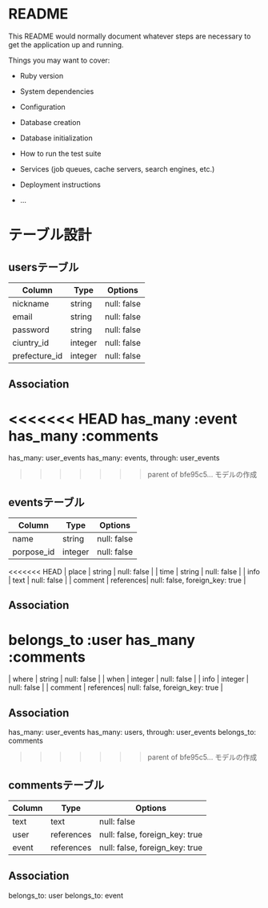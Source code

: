 # README

This README would normally document whatever steps are necessary to get the
application up and running.

Things you may want to cover:

* Ruby version

* System dependencies

* Configuration

* Database creation

* Database initialization

* How to run the test suite

* Services (job queues, cache servers, search engines, etc.)

* Deployment instructions

* ...

# テーブル設計

## usersテーブル

| Column            | Type      | Options                        |
| ----------------- | --------- | ------------------------------ |
| nickname          | string    | null: false                    |
| email             | string    | null: false                    |
| password          | string    | null: false                    |
| ciuntry_id        | integer   | null: false                    |
| prefecture_id     | integer   | null: false                    |

## Association
<<<<<<< HEAD
has_many :event
has_many :comments
=======
has_many: user_events
has_many: events, through: user_events
>>>>>>> parent of bfe95c5... モデルの作成


## eventsテーブル

| Column            | Type      | Options                        |
| ----------------- | --------- | ------------------------------ |
| name              | string    | null: false                    |
| porpose_id        | integer   | null: false                    |
<<<<<<< HEAD
| place             | string    | null: false                    |
| time              | string    | null: false                    |
| info              | text      | null: false                    |
| comment           | references| null: false, foreign_key: true |

## Association
belongs_to :user
has_many :comments
=======
| where             | string    | null: false                    |
| when              | integer   | null: false                    |
| info              | integer   | null: false                    |
| comment           | references| null: false, foreign_key: true |

## Association
has_many: user_events
has_many: users, through: user_events
belongs_to: comments
>>>>>>> parent of bfe95c5... モデルの作成


## commentsテーブル

| Column            | Type      | Options                        |
| ----------------- | --------- | ------------------------------ |
| text              | text      | null: false                    |
| user              | references| null: false, foreign_key: true |
| event             | references| null: false, foreign_key: true |

## Association
belongs_to: user
belongs_to: event